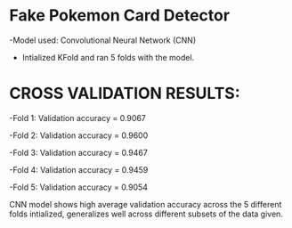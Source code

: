 # Fake Pokemon Card Detector

-Model used: Convolutional Neural Network (CNN)

- Intialized KFold and ran 5 folds with the model. 
# CROSS VALIDATION RESULTS: 
-Fold 1: Validation accuracy = 0.9067


-Fold 2: Validation accuracy = 0.9600


-Fold 3: Validation accuracy = 0.9467


-Fold 4: Validation accuracy = 0.9459


-Fold 5: Validation accuracy = 0.9054

CNN model shows high average validation accuracy across the 5 different folds intialized, generalizes well across different subsets of the data given. 

